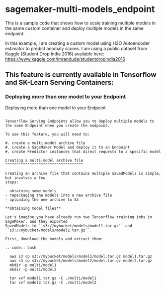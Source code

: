 # sagemaker-multi-models_endpoint
This is a sample code that shows how to scale training multiple models in the same custom container and deploy multiple models in the same endpoint.


In this example, I am creating a custom model using H2O Autoencoder estimator to predict anomaly scores. I am using a public dataset from Kaggle (Student Drop India 2016) available here: https://www.kaggle.com/imrandude/studentdropindia2016

## This feature is currently available in Tensorflow and SK-Learn Serving Containers:

### Deploying more than one model to your Endpoint

Deploying more than one model to your Endpoint
~~~~~~~~~~~~~~~~~~~~~~~~~~~~~~~~~~~~~~~~~~~~~~

TensorFlow Serving Endpoints allow you to deploy multiple models to the same Endpoint when you create the endpoint.

To use this feature, you will need to:

#. create a multi-model archive file
#. create a SageMaker Model and deploy it to an Endpoint
#. create Predictor instances that direct requests to a specific model

Creating a multi-model archive file
^^^^^^^^^^^^^^^^^^^^^^^^^^^^^^^^^^^

Creating an archive file that contains multiple SavedModels is simple, but involves a few
steps:

- obtaining some models
- repackaging the models into a new archive file
- uploading the new archive to S3

**Obtaining model files**

Let's imagine you have already run two Tensorflow training jobs in SageMaker, and they exported
SavedModels to ``s3://mybucket/models/model1.tar.gz`` and ``s3://mybucket/models/model2.tar.gz``.

First, download the models and extract them:

.. code:: bash

  aws s3 cp s3://mybucket/models/model1/model.tar.gz model1.tar.gz
  aws s3 cp s3://mybucket/models/model2/model.tar.gz model2.tar.gz
  mkdir -p multi/model1
  mkdir -p multi/model2

  tar xvf model1.tar.gz -C ./multi/model1
  tar xvf model2.tar.gz -C ./multi/model2

